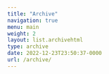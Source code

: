 ```yaml
---
title: "Archive"
navigation: true
menu: main
weight: 2
layout: list.archivehtml
type: archive
date: 2022-12-23T23:50:37-0000
url: /archive/
---
```


